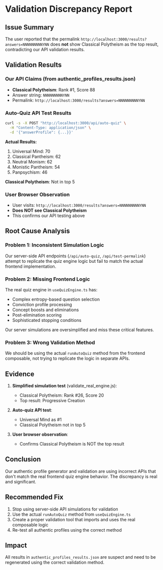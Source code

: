 # Validation Discrepancy Report

## Issue Summary

The user reported that the permalink `http://localhost:3000/results?answers=NNNNNNNNNYNN` does **not** show Classical Polytheism as the top result, contradicting our API validation results.

## Validation Results

### Our API Claims (from authentic_profiles_results.json)
- **Classical Polytheism**: Rank #1, Score 88
- Answer string: `NNNNNNNNNYNN`
- Permalink: `http://localhost:3000/results?answers=NNNNNNNNNYNN`

### Auto-Quiz API Test Results
```bash
curl -s -X POST "http://localhost:3000/api/auto-quiz" \
  -H "Content-Type: application/json" \
  -d '{"answerProfile": {...}}'
```
**Actual Results:**
1. Universal Mind: 70
2. Classical Pantheism: 62  
3. Neutral Monism: 62
4. Monistic Pantheism: 54
5. Panpsychism: 46

**Classical Polytheism**: Not in top 5

### User Browser Observation
- User visits: `http://localhost:3000/results?answers=NNNNNNNNNYNN`
- **Does NOT see Classical Polytheism**
- This confirms our API testing above

## Root Cause Analysis

### Problem 1: Inconsistent Simulation Logic
Our server-side API endpoints (`/api/auto-quiz`, `/api/test-permalink`) attempt to replicate the quiz engine logic but fail to match the actual frontend implementation.

### Problem 2: Missing Frontend Logic
The real quiz engine in `useQuizEngine.ts` has:
- Complex entropy-based question selection
- Conviction profile processing  
- Concept boosts and eliminations
- Post-elimination scoring
- Sophisticated stopping conditions

Our server simulations are oversimplified and miss these critical features.

### Problem 3: Wrong Validation Method
We should be using the actual `runAutoQuiz` method from the frontend composable, not trying to replicate the logic in separate APIs.

## Evidence

1. **Simplified simulation test** (validate_real_engine.js):
   - Classical Polytheism: Rank #26, Score 20
   - Top result: Progressive Creation

2. **Auto-quiz API test**:
   - Universal Mind as #1
   - Classical Polytheism not in top 5

3. **User browser observation**:
   - Confirms Classical Polytheism is NOT the top result

## Conclusion

Our authentic profile generator and validation are using incorrect APIs that don't match the real frontend quiz engine behavior. The discrepancy is real and significant.

## Recommended Fix

1. Stop using server-side API simulations for validation
2. Use the actual `runAutoQuiz` method from `useQuizEngine.ts` 
3. Create a proper validation tool that imports and uses the real composable logic
4. Re-test all authentic profiles using the correct method

## Impact

All results in `authentic_profiles_results.json` are suspect and need to be regenerated using the correct validation method.